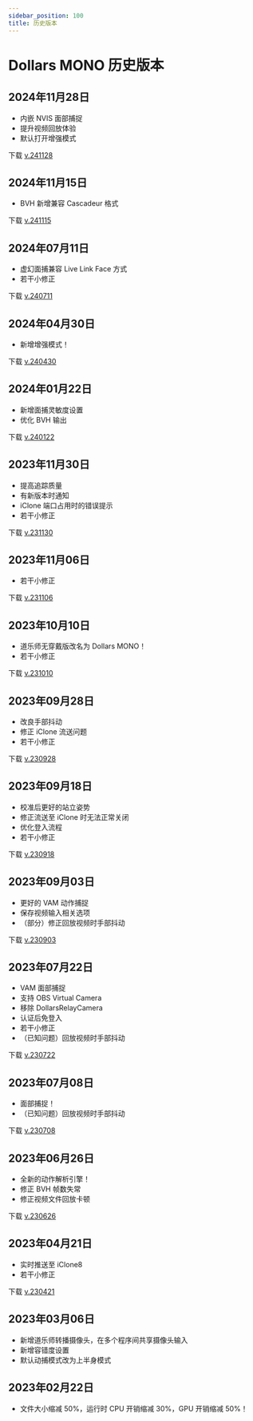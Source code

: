 ```yaml
---
sidebar_position: 100
title: 历史版本
---	
```


# Dollars MONO 历史版本

## 2024年11月28日
- 内嵌 NVIS 面部捕捉
- 提升视频回放体验
- 默认打开增强模式

下载 [v.241128](https://kilimanjaro.sunnyview.tech/Dollars_MONO_241128.zip)

## 2024年11月15日
- BVH 新增兼容 Cascadeur 格式

下载 [v.241115](https://kilimanjaro.sunnyview.tech/Dollars_MONO_241115.zip)

## 2024年07月11日
- 虚幻面捕兼容 Live Link Face 方式
- 若干小修正

下载 [v.240711](https://kilimanjaro.sunnyview.tech/Dollars_MONO_240711.zip)

## 2024年04月30日
- 新增增强模式！

下载 [v.240430](https://kilimanjaro.sunnyview.tech/Dollars_MONO_240430.zip)

## 2024年01月22日
- 新增面捕灵敏度设置
- 优化 BVH 输出

下载 [v.240122](https://kilimanjaro.sunnyview.tech/Dollars_MONO_240122.zip)

## 2023年11月30日
- 提高追踪质量
- 有新版本时通知
- iClone 端口占用时的错误提示
- 若干小修正

下载 [v.231130](https://kilimanjaro.sunnyview.tech/Dollars_MONO_231130.zip)

## 2023年11月06日
- 若干小修正 

下载 [v.231106](https://kilimanjaro.sunnyview.tech/Dollars_MONO_231106.zip)

## 2023年10月10日
- 道乐师无穿戴版改名为 Dollars MONO！
- 若干小修正 

下载 [v.231010](https://kilimanjaro.sunnyview.tech/Dollars_MONO_231010.zip)

## 2023年09月28日
- 改良手部抖动
- 修正 iClone 流送问题
- 若干小修正 

下载 [v.230928](https://kilimanjaro.sunnyview.tech/Dollars_Markerless_230928.zip)

## 2023年09月18日
- 校准后更好的站立姿势
- 修正流送至 iClone 时无法正常关闭
- 优化登入流程
- 若干小修正

下载 [v.230918](https://kilimanjaro.sunnyview.tech/Dollars_Markerless_230918.zip)

## 2023年09月03日
- 更好的 VAM 动作捕捉
- 保存视频输入相关选项
- （部分）修正回放视频时手部抖动 

下载 [v.230903](https://kilimanjaro.sunnyview.tech/Dollars_Markerless_230903.zip)

## 2023年07月22日
- VAM 面部捕捉
- 支持 OBS Virtual Camera
- 移除 DollarsRelayCamera
- 认证后免登入
- 若干小修正
- （已知问题）回放视频时手部抖动

下载 [v.230722](https://kilimanjaro.sunnyview.tech/Dollars_Markerless_230722.zip)

## 2023年07月08日
- 面部捕捉！
- （已知问题）回放视频时手部抖动

下载 [v.230708](https://kilimanjaro.sunnyview.tech/Dollars_Markerless_230708.zip)

## 2023年06月26日
- 全新的动作解析引擎！
- 修正 BVH 帧数失常
- 修正视频文件回放卡顿

下载 [v.230626](https://kilimanjaro.sunnyview.tech/Dollars_Markerless_230626.zip)

## 2023年04月21日
- 实时推送至 iClone8
- 若干小修正

下载 [v.230421](https://kilimanjaro.sunnyview.tech/Dollars_Markerless_230421.zip)

## 2023年03月06日
- 新增道乐师转播摄像头，在多个程序间共享摄像头输入
- 新增容错度设置
- 默认动捕模式改为上半身模式

## 2023年02月22日
- 文件大小缩减 50%，运行时 CPU 开销缩减 30%，GPU 开销缩减 50%！